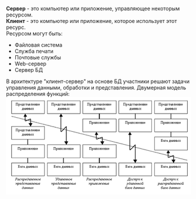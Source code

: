 **Сервер** - это компьютер или приложение, управляющее некоторым ресурсом.  
**Клиент** - это компьютер или приложение, которое использует этот ресурс.  
Ресурсом могут быть:
- Файловая система
- Служба печати
- Почтовые службы
- Web-сервер
- Сервер БД
  
В архитектуре "клиент-сервер" на основе БД участники решают задачи управления данными, обработки и представления. 
Двумерная модель распределения функций:
![Двумерная модель распределения функций архитектуры клиент-сервер](../Pictures/12_01.%20Двумерная%20модель%20распределения%20функций%20архитектуры%20клиент-сервер.png)  
